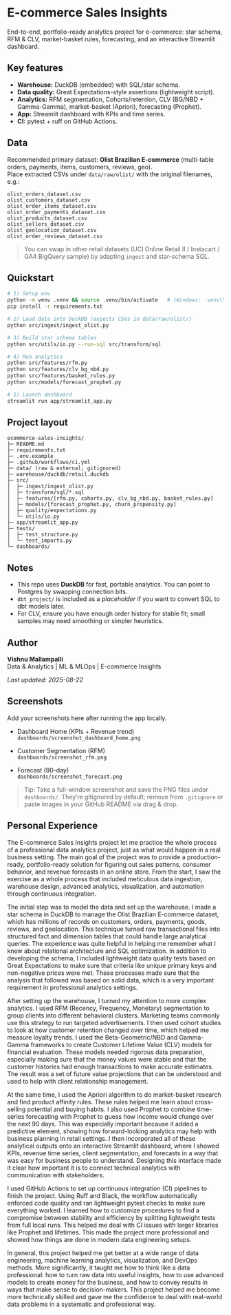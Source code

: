 # E-commerce Sales Insights

End-to-end, portfolio-ready analytics project for e-commerce: star schema, RFM & CLV, market-basket rules, forecasting, and an interactive Streamlit dashboard.

## Key features
- **Warehouse:** DuckDB (embedded) with SQL/star schema.
- **Data quality:** Great Expectations-style assertions (lightweight script).
- **Analytics:** RFM segmentation, Cohorts/retention, CLV (BG/NBD + Gamma-Gamma), market-basket (Apriori), forecasting (Prophet).
- **App:** Streamlit dashboard with KPIs and time series.
- **CI:** pytest + ruff on GitHub Actions.

## Data
Recommended primary dataset: **Olist Brazilian E-commerce** (multi-table orders, payments, items, customers, reviews, geo).  
Place extracted CSVs under `data/raw/olist/` with the original filenames, e.g.:

```
olist_orders_dataset.csv
olist_customers_dataset.csv
olist_order_items_dataset.csv
olist_order_payments_dataset.csv
olist_products_dataset.csv
olist_sellers_dataset.csv
olist_geolocation_dataset.csv
olist_order_reviews_dataset.csv
```

> You can swap in other retail datasets (UCI Online Retail II / Instacart / GA4 BigQuery sample) by adapting `ingest` and star-schema SQL.

## Quickstart
```bash
# 1) Setup env
python -m venv .venv && source .venv/bin/activate   # (Windows: .venv\Scripts\activate)
pip install -r requirements.txt

# 2) Load data into DuckDB (expects CSVs in data/raw/olist/)
python src/ingest/ingest_olist.py

# 3) Build star schema tables
python src/utils/io.py --run-sql src/transform/sql

# 4) Run analytics
python src/features/rfm.py
python src/features/clv_bg_nbd.py
python src/features/basket_rules.py
python src/models/forecast_prophet.py

# 5) Launch dashboard
streamlit run app/streamlit_app.py
```

## Project layout
```
ecommerce-sales-insights/
├─ README.md
├─ requirements.txt
├─ .env.example
├─ .github/workflows/ci.yml
├─ data/ (raw & external; gitignored)
├─ warehouse/duckdb/retail.duckdb
├─ src/
│  ├─ ingest/ingest_olist.py
│  ├─ transform/sql/*.sql
│  ├─ features/[rfm.py, cohorts.py, clv_bg_nbd.py, basket_rules.py]
│  ├─ models/[forecast_prophet.py, churn_propensity.py]
│  ├─ quality/expectations.py
│  └─ utils/io.py
├─ app/streamlit_app.py
├─ tests/
│  ├─ test_structure.py
│  └─ test_imports.py
└─ dashboards/
```

## Notes
- This repo uses **DuckDB** for fast, portable analytics. You can point to Postgres by swapping connection bits.
- `dbt_project/` is included as a *placeholder* if you want to convert SQL to dbt models later.
- For CLV, ensure you have enough order history for stable fit; small samples may need smoothing or simpler heuristics.

## Author

**Vishnu Mallampalli**  
Data & Analytics | ML & MLOps | E-commerce Insights

*Last updated: 2025-08-22*

## Screenshots

Add your screenshots here after running the app locally.

- Dashboard Home (KPIs + Revenue trend)  
  `dashboards/screenshot_dashboard_home.png`

- Customer Segmentation (RFM)  
  `dashboards/screenshot_rfm.png`

- Forecast (90-day)  
  `dashboards/screenshot_forecast.png`

> Tip: Take a full-window screenshot and save the PNG files under `dashboards/`. They’re gitignored by default; remove from `.gitignore` or paste images in your GitHub README via drag & drop.

## Personal Experience

The E-commerce Sales Insights project let me practice the whole process of a professional data analytics project, just as what would happen in a real business setting.  The main goal of the project was to provide a production-ready, portfolio-ready solution for figuring out sales patterns, consumer behavior, and revenue forecasts in an online store.  From the start, I saw the exercise as a whole process that included meticulous data ingestion, warehouse design, advanced analytics, visualization, and automation through continuous integration.

 The initial step was to model the data and set up the warehouse.  I made a star schema in DuckDB to manage the Olist Brazilian E-commerce dataset, which has millions of records on customers, orders, payments, goods, reviews, and geolocation.  This technique turned raw transactional files into structured fact and dimension tables that could handle large analytical queries.  The experience was quite helpful in helping me remember what I knew about relational architecture and SQL optimization.  In addition to developing the schema, I included lightweight data quality tests based on Great Expectations to make sure that criteria like unique primary keys and non-negative prices were met.  These processes made sure that the analysis that followed was based on solid data, which is a very important requirement in professional analytics settings.

 After setting up the warehouse, I turned my attention to more complex analytics.  I used RFM (Recency, Frequency, Monetary) segmentation to group clients into different behavioral clusters. Marketing teams commonly use this strategy to run targeted advertisements.  I then used cohort studies to look at how customer retention changed over time, which helped me measure loyalty trends.  I used the Beta-Geometric/NBD and Gamma-Gamma frameworks to create Customer Lifetime Value (CLV) models for financial evaluation.  These models needed rigorous data preparation, especially making sure that the money values were stable and that the customer histories had enough transactions to make accurate estimates.  The result was a set of future value projections that can be understood and used to help with client relationship management.

 At the same time, I used the Apriori algorithm to do market-basket research and find product affinity rules. These rules helped me learn about cross-selling potential and buying habits.  I also used Prophet to combine time-series forecasting with Prophet to guess how income would change over the next 90 days.  This was especially important because it added a predictive element, showing how forward-looking analytics may help with business planning in retail settings.  I then incorporated all of these analytical outputs onto an interactive Streamlit dashboard, where I showed KPIs, revenue time series, client segmentation, and forecasts in a way that was easy for business people to understand.  Designing this interface made it clear how important it is to connect technical analytics with communication with stakeholders.

 I used GitHub Actions to set up continuous integration (CI) pipelines to finish the project.  Using Ruff and Black, the workflow automatically enforced code quality and ran lightweight pytest checks to make sure everything worked.  I learned how to customize procedures to find a compromise between stability and efficiency by splitting lightweight tests from full local runs. This helped me deal with CI issues with larger libraries like Prophet and lifetimes.  This made the project more professional and showed how things are done in modern data engineering setups.

 In general, this project helped me get better at a wide range of data engineering, machine learning analytics, visualization, and DevOps methods.  More significantly, it taught me how to think like a data professional: how to turn raw data into useful insights, how to use advanced models to create money for the business, and how to convey results in ways that make sense to decision-makers.  This project helped me become more technically skilled and gave me the confidence to deal with real-world data problems in a systematic and professional way.
